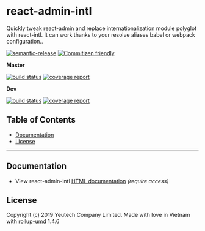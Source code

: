 # react-admin-intl

Quickly tweak react-admin and replace internationalization module polyglot with react-intl. It can work thanks to your resolve aliases babel or webpack configuration..

[![semantic-release](https://img.shields.io/badge/%20%20%F0%9F%93%A6%F0%9F%9A%80-semantic--release-e10079.svg)](https://github.com/semantic-release/semantic-release)
[![Commitizen friendly](https://img.shields.io/badge/commitizen-friendly-brightgreen.svg)](http://commitizen.github.io/cz-cli/)

**Master**

[![build status](https://module.kopaxgroup.com/yeutech/react-admin-intl/badges/master/build.svg)](https://module.kopaxgroup.com/yeutech/react-admin-intl/commits/master)
[![coverage report](https://module.kopaxgroup.com/yeutech/react-admin-intl/badges/master/coverage.svg)](https://module.kopaxgroup.com/yeutech/react-admin-intl/commits/master)

**Dev**

[![build status](https://module.kopaxgroup.com/yeutech/react-admin-intl/badges/dev/build.svg)](https://module.kopaxgroup.com/yeutech/react-admin-intl/commits/dev)
[![coverage report](https://module.kopaxgroup.com/yeutech/react-admin-intl/badges/dev/coverage.svg)](https://module.kopaxgroup.com/yeutech/react-admin-intl/commits/dev)


## Table of Contents

  - [Documentation](#documentation)
  - [License](#license)

---
  
## Documentation

  - View react-admin-intl [HTML documentation](https://yeutech.yeutech.com/react-admin-intl) *(require access)*

## License

Copyright (c) 2019 Yeutech Company Limited. Made with love in Vietnam with [rollup-umd](https://module.kopaxgroup.com/dev-tools/rollup-umd/tags/v1.4.6) 1.4.6
